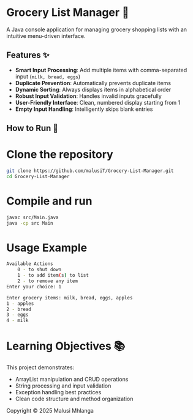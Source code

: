 # Grocery List Manager 🛒

A Java console application for managing grocery shopping lists with an intuitive menu-driven interface.

## Features ✨

- **Smart Input Processing**: Add multiple items with comma-separated input (`milk, bread, eggs`)
- **Duplicate Prevention**: Automatically prevents duplicate items
- **Dynamic Sorting**: Always displays items in alphabetical order
- **Robust Input Validation**: Handles invalid inputs gracefully
- **User-Friendly Interface**: Clean, numbered display starting from 1
- **Empty Input Handling**: Intelligently skips blank entries

## How to Run 🚀

# Clone the repository
```bash
git clone https://github.com/malusiT/Grocery-List-Manager.git
cd Grocery-List-Manager
```

# Compile and run
```bash
javac src/Main.java
java -cp src Main
```

# Usage Example 
```bash
Available Actions
    0 - to shut down
    1 - to add item(s) to list
    2 - to remove any item
Enter your choice: 1

Enter grocery items: milk, bread, eggs, apples
1 - apples
2 - bread  
3 - eggs
4 - milk
```

# Learning Objectives 📚
This project demonstrates:

- ArrayList manipulation and CRUD operations
- String processing and input validation
- Exception handling best practices
- Clean code structure and method organization

Copyright © 2025 Malusi Mhlanga
